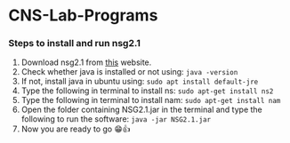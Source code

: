# CNS-Lab-Programs

### Steps to install and run nsg2.1

1. Download nsg2.1 from [this](https://sites.google.com/site/pengjungwu/nsg) website.
2. Check whether java is installed or not using: ```java -version```
3. If not, install java in ubuntu using: ```sudo apt install default-jre```
3. Type the following in terminal to install ns: ```sudo apt-get install ns2```
4. Type the following in terminal to install nam: ```sudo apt-get install nam```
5. Open the folder containing NSG2.1.jar in the terminal and type the following to run the software: ```java -jar NSG2.1.jar```
6. Now you are ready to go 😁👍
